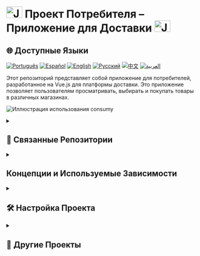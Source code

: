 # <img src="https://cdn-icons-png.flaticon.com/128/83/83522.png" alt="Java Projects Logo" width="42" height="30" /> Проект Потребителя – Приложение для Доставки <img src="https://cdn-icons-png.flaticon.com/128/83/83522.png" alt="Java Projects Logo" width="42" height="30" />

## 🌐 Доступные Языки

[![Português](https://img.shields.io/badge/Português-green)](https://github.com/SamuelRocha91/consumy/blob/main/README.md) [![Español](https://img.shields.io/badge/Español-yellow)](https://github.com/SamuelRocha91/consumy/blob/main/README_es.md) [![English](https://img.shields.io/badge/English-blue)](https://github.com/SamuelRocha91/consumy/blob/main/README_en.md) [![Русский](https://img.shields.io/badge/Русский-lightgrey)](https://github.com/SamuelRocha91/consumy/blob/main/README_ru.md) [![中文](https://img.shields.io/badge/中文-red)](https://github.com/SamuelRocha91/consumy/blob/main/README_ch.md) [![العربية](https://img.shields.io/badge/العربية-orange)](https://github.com/SamuelRocha91/consumy/blob/main/README_ar.md)

Этот репозиторий представляет собой приложение для потребителей, разработанное на Vue.js для платформы доставки. Это приложение позволяет пользователям просматривать, выбирать и покупать товары в различных магазинах.

![Иллюстрация использования consumy](./assets/consumy.gif)

<details>
  <summary><h2>🔗 Связанные Репозитории</h2></summary>

  - 💎 [Backend для Доставки](https://github.com/SamuelRocha91/delivery_back/blob/main/README_ru.md) - Backend-приложение на Rails для платформы доставки
  - 👨‍💼 [Приложение для Продавцов](https://github.com/SamuelRocha91/seller_application/blob/main/README_ru.md) - Приложение для продавцов
  - 💲 [API Paymenty](https://github.com/SamuelRocha91/paymenty/blob/main/README_ru.md) - Платежный API

</details>

<details>
  <summary><h2>Концепции и Используемые Зависимости</h2></summary>

Этот проект включает в себя и использует следующие концепции и зависимости:

- **Vite:** Используется как инструмент сборки для быстрого и эффективного разработки.
- **Vue.js 3:** Прогрессивный JavaScript-фреймворк для создания пользовательских интерфейсов.
- **Vue Router:** Официальный маршрутизатор для Vue.js.
- **Lodash:** Утилитарная библиотека для JavaScript, предоставляющая множество функций для решения распространенных задач программирования.
- **SweetAlert2:** Библиотека для создания настраиваемых и привлекательных оповещений.
- **TypeScript:** Надмножество JavaScript, добавляющее статическую типизацию.
- **EsLint и Prettier:** Инструменты для статического анализа и форматирования кода, которые обеспечивают чистоту и согласованность кода.
- **Vitest:** Инструмент для юнит-тестирования, интегрированный с Vite, упрощая настройку и выполнение тестов.
- **Поддержка JSX:** Поддержка JSX с помощью `@vitejs/plugin-vue-jsx`.
- **dotenv и dotenv-webpack:** Управление переменными окружения.
- **Обработка событий с помощью @microsoft/fetch-event-source:** Используется для обработки событий, отправляемых сервером.

</details>

<details>
  <summary><h2>🛠️ Настройка Проекта</h2></summary>

Для интегрированного использования выполните следующие шаги:

- [Backend для Доставки](https://github.com/SamuelRocha91/delivery_back/blob/main/README_ru.md) - Backend-приложение на Rails для платформы доставки

Для настройки и запуска данного репозитория отдельно выполните следующие шаги:

### Предварительные Требования

Убедитесь, что у вас установлены Node.js и npm.

### Установка Зависимостей

```sh
npm install
```

### Запуск Серверa Разработки

Для запуска сервера разработки:

```sh
npm run dev
```

### Сборка для Продакшн

Для сборки приложения для продакшн:

```sh
npm run build
```

### Предварительный Просмотр Сборки для Продакшн

Для предварительного просмотра сборки для продакшн:

```sh
npm run preview
```

### Запуск Юнит-Тестов

Для запуска юнит-тестов:

```sh
npm run test:unit
```

</details>

<details>
  <summary><h2>📂 Другие Проекты</h2></summary>

  - 📏 [Приложение для Точного Измерения на React](https://github.com/SamuelRocha91/precisionReactApplication/blob/main/README_ru.md) - Интерфейс для регистрации измерений газа и воды
  - 🤖 [Node API](https://github.com/SamuelRocha91/apiMeasureWaterAndGas/blob/main/README_ru.md) - API для измерения и регистрации потребления

</details>